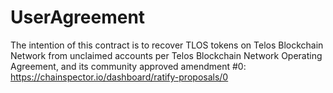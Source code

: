 <h1 class="clause">UserAgreement</h1>

The intention of this contract is to recover TLOS tokens on Telos Blockchain Network from unclaimed accounts per Telos Blockchain Network Operating Agreement, and its community approved amendment #0: https://chainspector.io/dashboard/ratify-proposals/0

